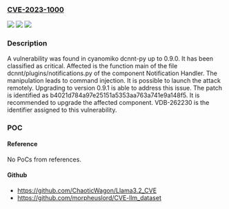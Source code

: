 ### [CVE-2023-1000](https://cve.mitre.org/cgi-bin/cvename.cgi?name=CVE-2023-1000)
![](https://img.shields.io/static/v1?label=Product&message=dcnnt-py&color=blue)
![](https://img.shields.io/static/v1?label=Version&message=%3D%200.1%20&color=brighgreen)
![](https://img.shields.io/static/v1?label=Vulnerability&message=CWE-77%20Command%20Injection&color=brighgreen)

### Description

A vulnerability was found in cyanomiko dcnnt-py up to 0.9.0. It has been classified as critical. Affected is the function main of the file dcnnt/plugins/notifications.py of the component Notification Handler. The manipulation leads to command injection. It is possible to launch the attack remotely. Upgrading to version 0.9.1 is able to address this issue. The patch is identified as b4021d784a97e25151a5353aa763a741e9a148f5. It is recommended to upgrade the affected component. VDB-262230 is the identifier assigned to this vulnerability.

### POC

#### Reference
No PoCs from references.

#### Github
- https://github.com/ChaoticWagon/Llama3.2_CVE
- https://github.com/morpheuslord/CVE-llm_dataset

